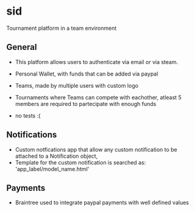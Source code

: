 # sid
Tournament platform in a team environment

## General
* This platform allows users to authenticate via email or via steam.
* Personal Wallet, with funds that can be added via paypal
* Teams, made by multiple users with custom logo
* Tournaments where Teams can compete with eachother, atleast 5 members are required to partecipate with enough funds

* no tests :(

## Notifications
* Custom notfications app that allow any custom notification to be attached to a Notification object,
* Template for the custom notification is searched as: 'app_label/model_name.html'

## Payments
* Braintree used to integrate paypal payments with well defined values
